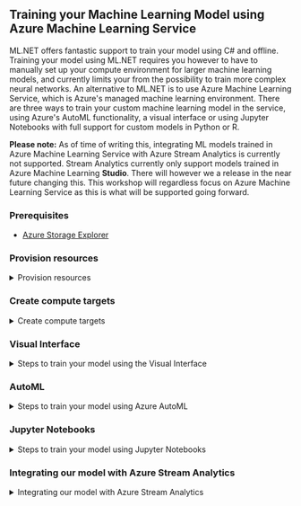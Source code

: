 ## Training your Machine Learning Model using Azure Machine Learning Service
ML.NET offers fantastic support to train your model using C# and offline. Training your model using ML.NET requires you however to have to manually set up your compute environment for larger machine learning models, and currently limits your from the possibility to train more complex neural networks. An alternative to ML.NET is to use Azure Machine Learning Service, which is Azure's managed machine learning environment. There are three ways to train your custom machine learning model in the service, using Azure's AutoML functionality, a visual interface or using Jupyter Notebooks with full support for custom models in Python or R. 

**Please note:** As of time of writing this, integrating ML models trained in Azure Machine Learning Service with Azure Stream Analytics is currently not supported. Stream Analytics currently only support models trained in Azure Machine Learning **Studio**. There will however we a release in the near future changing this. This workshop will regardless focus on Azure Machine Learning Service as this is what will be supported going forward.

### Prerequisites
- [Azure Storage Explorer](https://azure.microsoft.com/en-us/features/storage-explorer/)

### Provision resources 
<details>
  <summary> Provision resources </summary>
  <p>
    
Before we can start to train our models, we need to provision our resources. Please follow the following [guide](https://github.com/aslotte/mldotnet-real-time-data-streaming-workshop/blob/master/instructions/part2-stream-azureml.md) which will provision both an Azure Machine Learning Service instance as well as streaming pipeline to integrate our models with.

</p>
</details>

### Create compute targets
<details>
  <summary> Create compute targets </summary>
  <p>
    
Our machine learning models will be trained and deployed using various compute targets. Please follow the instructions below to create the compute targets needed throughout this section:

1. Navigate to the Azure Machine Learning Service in Azure.
2. In the left menu, select **Compute**

![compute](https://github.com/aslotte/mldotnet-real-time-data-streaming-workshop/blob/master/instructions/images/azure-ml-compute-1.PNG)
3. Create a **Machine Learning Compute** according to the image below

![compute](https://github.com/aslotte/mldotnet-real-time-data-streaming-workshop/blob/master/instructions/images/azure-ml-compute-ml-1.PNG)
4. Create a **Kubernetes compute** according to the image below

![compute](https://github.com/aslotte/mldotnet-real-time-data-streaming-workshop/blob/master/instructions/images/azure-ml-compute-kubernetes-1.PNG)

</p>
</details>

### Visual Interface

<details>
  <summary> Steps to train your model using the Visual Interface </summary>
  <p>

- Navigate to the Azure Machine Learning Service in Azure.
- In the left menu, select "Visual Interface"
- Select "Launch visual interface"

This will open the Machine Learning workspace in which we can create experiments using a visual interface.
Feel free to navigate around to make yourself familiar with the surroundings. 

![Start](https://github.com/aslotte/mldotnet-real-time-data-streaming-workshop/blob/master/instructions/images/azure-ml-1.PNG)

#### Upload our data
The first thing we would like to do is to upload our data set. To this, click on the "New" button in the bottom-left corner. Select to "Upload from Local File"

![Start](https://github.com/aslotte/mldotnet-real-time-data-streaming-workshop/blob/master/instructions/images/azure-ml-2.PNG)

#### Create a new experiment
Once the dataset has been uploaded, click the "New" button once again and select to create a new "Blank Experiment"

![Start](https://github.com/aslotte/mldotnet-real-time-data-streaming-workshop/blob/master/instructions/images/azure-ml-3.PNG)

That should present you with the view below:
![Start](https://github.com/aslotte/mldotnet-real-time-data-streaming-workshop/blob/master/instructions/images/azure-ml-4.PNG)


### Setting up our experiment 
Use the left-most menu to set up our experiment. The visual interface functions such that you can drag and drop operations and connect them together in a training pipeline. 

The following operations are required
- The data source
- Select columns in data set (column indicies 1-10)
- Split Data (0.7 split)
- Two-Class Boosted Decision Tree (set the maximum number of leaves to 10 and the learning rate to 0.1)
- Train Model (set the label-column to isFraud)
- Score Model
- Evaluate Model

The experiment should eventually look like:
![Start](https://github.com/aslotte/mldotnet-real-time-data-streaming-workshop/blob/master/instructions/images/azure-ml-5.PNG)

### Running your experiment
To run your experiment, simply click **Run** in the bottom task bar and select our previously created compute target called **experiment**
Training the model will take about 15 min.

### Evaluate your model
Once training has completed, right click on the "Evaluate Model" step and click to Vizualize the Evaluation results
![Start](https://github.com/aslotte/mldotnet-real-time-data-streaming-workshop/blob/master/instructions/images/azure-ml-6.PNG)

We can see that our model generated by the Visual Interface have similar accuarcy as the one generated by ML.NET, but not the same quality in terms of precision and recall. 

### Deploy model for consumption
To be able to integrate our ML model in to our data streaming pipeline, we would need to deploy it as a web service. 
To do so, please click the button **Create New Predictive Experiement** in the bottom right corner.

This will create a predictive experiment tab, with web inputs and outputs. To preapare the service for deployment, please click **Run**
This step will take about the same time to complete as the training step did.

![predictive](https://github.com/aslotte/mldotnet-real-time-data-streaming-workshop/blob/master/instructions/images/predictive-experiement-1.PNG)

Once building your web-service has completed, click **Deploy Web Service**

![predictive](https://github.com/aslotte/mldotnet-real-time-data-streaming-workshop/blob/master/instructions/images/predictive-experiement-2.PNG)

In the modal that appears, select the previously created compute **web-service** and click **Deploy**
![predictive](https://github.com/aslotte/mldotnet-real-time-data-streaming-workshop/blob/master/instructions/images/predictive-experiement-3.PNG)

</p>
</details>

### AutoML
<details>
  <summary> Steps to train your model using Azure AutoML </summary>
  <p>
    
Similiarly to ML.NET's AutoML functinality, Azure provides its own. This is a very neat functionality, as it allows you to get a jump start on training advanced model with little to no previous Machine Learning experience. 

### Upload our data
First thing we need to do before diving in to Azure AutoML is to upload our dataset to our storage account using the [Storage Explorer](https://azure.microsoft.com/en-us/features/storage-explorer/). There is a size limit uploading large files through the web interface, thus we have to reside to the storage explorer for our 450+ Mb file.  To do this, download and open the Azure Storage Explorer, navigate to your mlmodel storage account and upload the file to the container called model.

### Create a new experiement 

1. To create our first AutoML experiment, open the Azure Machine Learning Service in Azure and click on **Automated Machine Learning** to the left.

![automl1](https://github.com/aslotte/mldotnet-real-time-data-streaming-workshop/blob/master/instructions/images/azure-auto-ml-1.png)
    
2. Click **Create Experiment**
3. Enter an experiement name 
![automl1](https://github.com/aslotte/mldotnet-real-time-data-streaming-workshop/blob/master/instructions/images/azure-auto-ml-2.PNG)
4. Select the compute target named **experiment** previously created
5. Click **Next**
6. Select the storage account named **mlmodel**
7. Select the container named **model**
![automl1](https://github.com/aslotte/mldotnet-real-time-data-streaming-workshop/blob/master/instructions/images/azure-auto-ml-4.PNG)
8. Select the file data.csv which was uploaded in the previous step
9. Scroll down and select **isFraud** as the target column and classification as prediction task
![automl1](https://github.com/aslotte/mldotnet-real-time-data-streaming-workshop/blob/master/instructions/images/azure-auto-ml-5.PNG)
10. Expand the **Advanced Settings**
11. Set the training job time to 20 min and change the primary metric to norm_macro_recall
![automl1](https://github.com/aslotte/mldotnet-real-time-data-streaming-workshop/blob/master/instructions/images/azure-auto-ml-6.PNG)
12. Click **Start**

While this experiment is running, lets take a moment to reflect on why we changed primary metric from accuarcy to recall. If you remember earlier in this workshop, we discussed the fact that the data is highly unbalanced, meaning that if the algorithm just guesses non-fraudlent on everything it will achieve a 99.8% accuracy. Although accuracy is important for us, achieving a higher recall (minimum number of false negatives) is crucial.

Once the run has completed, you can navigate to the result by
1. Selecting **Automated Machine Learning** in the left menu
2. Clicking on the run id for your run

If you scroll down, you'll both see a chart presenting the training metrics vs iterations as well as which models the AutoML algorithm has tried.

### Deploy model for consumption
Once we are happy with our model, we can deploy it to be consumed by an external service.

1. Click the button **Deploy Best Mode** in the top right corner

![automl1](https://github.com/aslotte/mldotnet-real-time-data-streaming-workshop/blob/master/instructions/images/azure-auto-ml-8.PNG)
2. In the pane that appears, enter a name for your deployment

![automl1](https://github.com/aslotte/mldotnet-real-time-data-streaming-workshop/blob/master/instructions/images/azure-auto-ml-9.PNG)
3. Click **Deploy**

  </p>
</details>  

### Jupyter Notebooks
<details>
  <summary> Steps to train your model using Jupyter Notebooks </summary>
  <p>
The Visual interface and Azure AutoML offers options to train your custom ML model without too much previous knowledge in machine learning. If you would like complete control over the training process, as well as wanting to use Python based open-source libraries such as ScikitLearn, Pandas and Numpy, Azure offers the option to provision Jupyter Notebook VMs. This allows you to create your own notebook and attach and run operations in Kubernetes clusters. 
    
To start trainig your model, please do the following:
1. Navigate to your Azure Machine Learning Service in Azure
2. In the menu to the left, click Notebooks VMs
3. Click **New** to create a new Jupyter VM
4. Provide the machine with a new name and click create
5. Once created, start the VM
6. Once started, click Jupyter Lab

This will take you to the Jupyter environment hosted on your VM.

In Jupyter lab; 
1. Upload our data file
2. Upload the following [Jupyter Notebook](https://github.com/aslotte/mldotnet-real-time-data-streaming-workshop/blob/master/src/machine-learning/jupyter/jupytervm/fraudulent-transactions.ipynb)
  
  </p>
</details>  

### Integrating our model with Azure Stream Analytics
<details>
  <summary> Integrating our model with Azure Stream Analytics </summary>
  <p>
    As stated earlier, Azure Stream Analytics currently do not support the new Azure Machine Learning Service. However, this is on the roadmap and will be supported in the near future. As such, we will be describing the generic steps to perform the integration when available
    
   #### Add an ML function Azure Stream Analytics
   1. Navigate to your Stream Analytics Job
   2. In the menu to the left, click **Functions**
   3. In the top left corner, click Add => Azure ML
   
   ![addfunction](https://github.com/aslotte/mldotnet-real-time-data-streaming-workshop/blob/master/instructions/images/add-ml-function.png) 
   4. In the pane that appears, select the deployed ML model/service and enter a name (this name will be used in your query)
   5. Once the function has been added, you can call the function from you query, e.g. isFraudulant(input.text)
  </p>
</details> 

